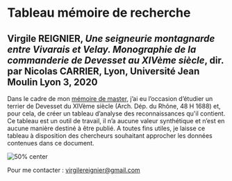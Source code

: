 # Tableau mémoire de recherche

## Virgile REIGNIER, *Une seigneurie montagnarde entre Vivarais et Velay. Monographie de la commanderie de Devesset au XIVème siècle*, dir. par Nicolas CARRIER, Lyon, Université Jean Moulin Lyon 3, 2020

Dans le cadre de mon [mémoire de master](https://dumas.ccsd.cnrs.fr/dumas-05156312v1), j’ai eu l’occasion d’étudier un terrier de Devesset du XIVème siècle (Arch. Dép. du Rhône, 48 H 1688) et, pour cela, de créer un tableau d’analyse des reconnaissances qu'il contient. Ce tableau est un outil de travail, il n’a aucune valeur synthétique et n’est en aucune manière destiné à être publié. A toutes fins utiles, je laisse ce tableau à disposition des chercheurs souhaitant approcher les données contenues dans ce document.

![50% center](devesset.png)

Pour me contacter : virgilereignier@gmail.com
